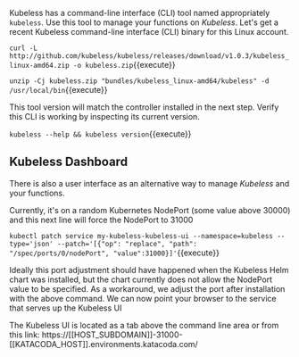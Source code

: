 Kubeless has a command-line interface (CLI) tool named appropriately `kubeless`. Use this tool to manage your functions on _Kubeless_. Let's get a recent Kubeless command-line interface (CLI) binary for this Linux account.

`curl -L http://github.com/kubeless/kubeless/releases/download/v1.0.3/kubeless_linux-amd64.zip -o kubeless.zip`{{execute}}

`unzip -Cj kubeless.zip "bundles/kubeless_linux-amd64/kubeless" -d /usr/local/bin`{{execute}}

This tool version will match the controller installed in the next step. Verify this CLI is working by inspecting its current version.

`kubeless --help && kubeless version`{{execute}}

## Kubeless Dashboard ##

There is also a user interface as an alternative way to manage _Kubeless_ and your functions.

Currently, it's on a random Kubernetes NodePort (some value above 30000) and this next line will force the NodePort to 31000

`kubectl patch service my-kubeless-kubeless-ui --namespace=kubeless --type='json' --patch='[{"op": "replace", "path": "/spec/ports/0/nodePort", "value":31000}]'`{{execute}}

Ideally this port adjustment should have happened when the Kubeless Helm chart was installed, but the chart currently does not allow the NodePort value to be specified. As a workaround, we adjust the port after installation with the above command. We can now point your browser to the service that serves up the Kubeless UI

The Kubeless UI is located as a tab above the command line area or from this link: https://[[HOST_SUBDOMAIN]]-31000-[[KATACODA_HOST]].environments.katacoda.com/
